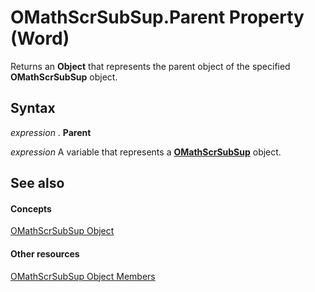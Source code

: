 
# OMathScrSubSup.Parent Property (Word)

Returns an  **Object** that represents the parent object of the specified **OMathScrSubSup** object.


## Syntax

 _expression_ . **Parent**

 _expression_ A variable that represents a **[OMathScrSubSup](e5fbf9cb-461c-3b08-a441-9e91e0745b15.md)** object.


## See also


#### Concepts


[OMathScrSubSup Object](e5fbf9cb-461c-3b08-a441-9e91e0745b15.md)
#### Other resources


[OMathScrSubSup Object Members](95cd5748-020b-7374-de19-5474fe17e231.md)
